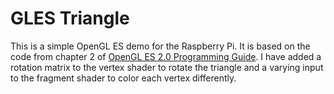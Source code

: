GLES Triangle
=============

This is a simple OpenGL ES demo for the Raspberry Pi. It is based on the
code from chapter 2 of [OpenGL ES 2.0 Programming
Guide](http://opengles-book.com/). I have added a rotation matrix to the
vertex shader to rotate the triangle and a varying input to the fragment
shader to color each vertex differently.
